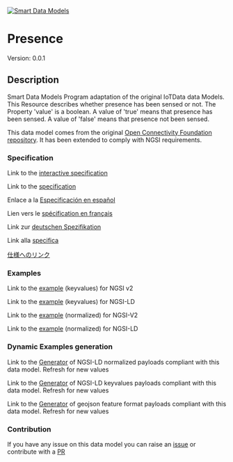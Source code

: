 [![Smart Data Models](https://smartdatamodels.org/wp-content/uploads/2022/01/SmartDataModels_logo.png "Logo")](https://smartdatamodels.org)
# Presence
Version: 0.0.1

## Description 

Smart Data Models Program adaptation of the original IoTData data Models. This Resource describes whether presence has been sensed or not. The Property 'value' is a boolean. A value of 'true' means that presence has been sensed. A value of 'false' means that presence not been sensed.

This data model comes from the original [Open Connectivity Foundation repository](https://github.com/openconnectivityfoundation/IoTDataModels). It has been extended to comply with NGSI requirements.
### Specification

Link to the [interactive specification](https://swagger.lab.fiware.org/?url=https://smart-data-models.github.io/dataModel.OCF/Presence/swagger.yaml)

Link to the [specification](https://github.com/smart-data-models/dataModel.OCF/blob/master/Presence/doc/spec.md)

Enlace a la [Especificación en español](https://github.com/smart-data-models/dataModel.OCF/blob/master/Presence/doc/spec_ES.md)

Lien vers le [spécification en français](https://github.com/smart-data-models/dataModel.OCF/blob/master/Presence/doc/spec_FR.md)

Link zur [deutschen Spezifikation](https://github.com/smart-data-models/dataModel.OCF/blob/master/Presence/doc/spec_DE.md)

Link alla [specifica](https://github.com/smart-data-models/dataModel.OCF/blob/master/Presence/doc/spec_IT.md)

[仕様へのリンク](https://github.com/smart-data-models/dataModel.OCF/blob/master/Presence/doc/spec_JA.md)
### Examples

Link to the [example](https://smart-data-models.github.io/dataModel.OCF/Presence/examples/example.json) (keyvalues) for NGSI v2

Link to the [example](https://smart-data-models.github.io/dataModel.OCF/Presence/examples/example.jsonld) (keyvalues) for NGSI-LD

Link to the [example](https://smart-data-models.github.io/dataModel.OCF/Presence/examples/example-normalized.json) (normalized) for NGSI-V2

Link to the [example](https://smart-data-models.github.io/dataModel.OCF/Presence/examples/example-normalized.jsonld) (normalized) for NGSI-LD
### Dynamic Examples generation

Link to the [Generator](https://smartdatamodels.org/extra/ngsi-ld_generator.php?schemaUrl=https://raw.githubusercontent.com/smart-data-models/dataModel.OCF/master/Presence/schema.json&email=info@smartdatamodels.org) of NGSI-LD normalized payloads compliant with this data model. Refresh for new values

Link to the [Generator](https://smartdatamodels.org/extra/ngsi-ld_generator_keyvalues.php?schemaUrl=https://raw.githubusercontent.com/smart-data-models/dataModel.OCF/master/Presence/schema.json&email=info@smartdatamodels.org) of NGSI-LD keyvalues payloads compliant with this data model. Refresh for new values

Link to the [Generator](https://smartdatamodels.org/extra/geojson_features_generator.php?schemaUrl=https://raw.githubusercontent.com/smart-data-models/dataModel.OCF/master/Presence/schema.json&email=info@smartdatamodels.org) of geojson feature format payloads compliant with this data model. Refresh for new values
### Contribution

 If you have any issue on this data model you can raise an [issue](https://github.com/smart-data-models/dataModel.OCF/issues)  or contribute with a [PR](https://github.com/smart-data-models/dataModel.OCF/pulls)